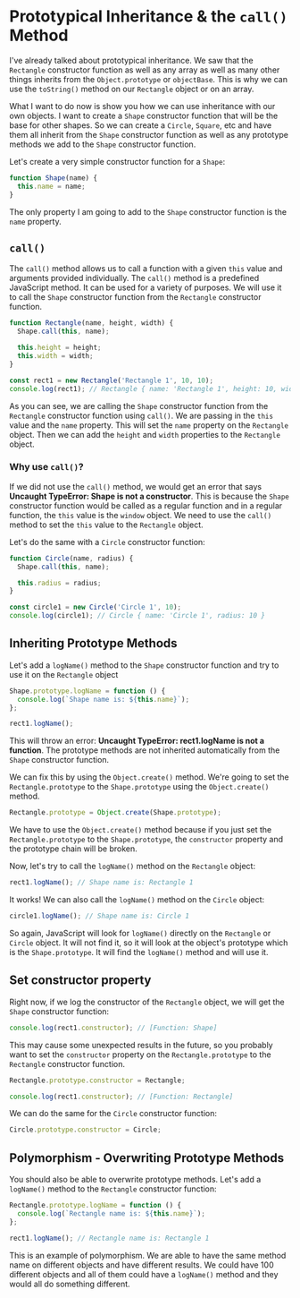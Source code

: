 # Prototypical Inheritance & the `call()` Method

I've already talked about prototypical inheritance. We saw that the `Rectangle` constructor function as well as any array as well as many other things inherits from the `Object.prototype` or `objectBase`. This is why we can use the `toString()` method on our `Rectangle` object or on an array.

What I want to do now is show you how we can use inheritance with our own objects. I want to create a `Shape` constructor function that will be the base for other shapes. So we can create a `Circle`, `Square`, etc and have them all inherit from the `Shape` constructor function as well as any prototype methods we add to the `Shape` constructor function.

Let's create a very simple constructor function for a `Shape`:

```js
function Shape(name) {
  this.name = name;
}
```

The only property I am going to add to the `Shape` constructor function is the `name` property.

## `call()`

The `call()` method allows us to call a function with a given `this` value and arguments provided individually. The `call()` method is a predefined JavaScript method. It can be used for a variety of purposes. We will use it to call the `Shape` constructor function from the `Rectangle` constructor function.

```js
function Rectangle(name, height, width) {
  Shape.call(this, name);

  this.height = height;
  this.width = width;
}
```

```js
const rect1 = new Rectangle('Rectangle 1', 10, 10);
console.log(rect1); // Rectangle { name: 'Rectangle 1', height: 10, width: 10 }
```

As you can see, we are calling the `Shape` constructor function from the `Rectangle` constructor function using `call()`. We are passing in the `this` value and the `name` property. This will set the `name` property on the `Rectangle` object. Then we can add the `height` and `width` properties to the `Rectangle` object.

### Why use `call()`?

If we did not use the `call()` method, we would get an error that says **Uncaught TypeError: Shape is not a constructor**. This is because the `Shape` constructor function would be called as a regular function and in a regular function, the `this` value is the `window` object. We need to use the `call()` method to set the `this` value to the `Rectangle` object.

Let's do the same with a `Circle` constructor function:

```js
function Circle(name, radius) {
  Shape.call(this, name);

  this.radius = radius;
}
```

```js
const circle1 = new Circle('Circle 1', 10);
console.log(circle1); // Circle { name: 'Circle 1', radius: 10 }
```

## Inheriting Prototype Methods

Let's add a `logName()` method to the `Shape` constructor function and try to use it on the `Rectangle` object

```js
Shape.prototype.logName = function () {
  console.log(`Shape name is: ${this.name}`);
};

rect1.logName();
```

This will throw an error: **Uncaught TypeError: rect1.logName is not a function**. The prototype methods are not inherited automatically from the `Shape` constructor function.

We can fix this by using the `Object.create()` method. We're going to set the `Rectangle.prototype` to the `Shape.prototype` using the `Object.create()` method.

```js
Rectangle.prototype = Object.create(Shape.prototype);
```

We have to use the `Object.create()` method because if you just set the `Rectangle.prototype` to the `Shape.prototype`, the `constructor` property and the prototype chain will be broken.

Now, let's try to call the `logName()` method on the `Rectangle` object:

```js
rect1.logName(); // Shape name is: Rectangle 1
```

It works! We can also call the `logName()` method on the `Circle` object:

```js
circle1.logName(); // Shape name is: Circle 1
```

So again, JavaScript will look for `logName()` directly on the `Rectangle` or `Circle` object. It will not find it, so it will look at the object's prototype which is the `Shape.prototype`. It will find the `logName()` method and will use it.

## Set constructor property

Right now, if we log the constructor of the `Rectangle` object, we will get the `Shape` constructor function:

```js
console.log(rect1.constructor); // [Function: Shape]
```

This may cause some unexpected results in the future, so you probably want to set the `constructor` property on the `Rectangle.prototype` to the `Rectangle` constructor function.

```js
Rectangle.prototype.constructor = Rectangle;

console.log(rect1.constructor); // [Function: Rectangle]
```

We can do the same for the `Circle` constructor function:

```js
Circle.prototype.constructor = Circle;
```

## Polymorphism - Overwriting Prototype Methods

You should also be able to overwrite prototype methods. Let's add a `logName()` method to the `Rectangle` constructor function:

```js
Rectangle.prototype.logName = function () {
  console.log(`Rectangle name is: ${this.name}`);
};

rect1.logName(); // Rectangle name is: Rectangle 1
```

This is an example of polymorphism. We are able to have the same method name on different objects and have different results. We could have 100 different objects and all of them could have a `logName()` method and they would all do something different.
